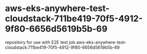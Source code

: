 # aws-eks-anywhere-test-cloudstack-711be419-70f5-4912-9f80-6656d5619b5b-69
repository for use with E2E test job aws-eks-anywhere-test-cloudstack:711be419-70f5-4912-9f80-6656d5619b5b-69
